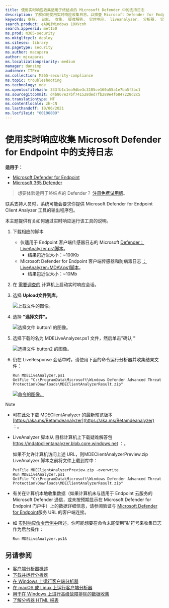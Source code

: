 ```yaml
---
title: 使用实时响应收集适用于终结点的 Microsoft Defender 中的支持日志
description: 了解如何使用实时响应收集日志，以排查 Microsoft Defender for Endpoints 问题
keywords: 支持， 日志， 收集， 疑难解答， 实时响应， liveanalyzer， 分析器， 实时， 响应
search.product: eADQiWindows 10XVcnh
search.appverid: met150
ms.prod: m365-security
ms.mktglfcycl: deploy
ms.sitesec: library
ms.pagetype: security
ms.author: macapara
author: mjcaparas
ms.localizationpriority: medium
manager: dansimp
audience: ITPro
ms.collection: M365-security-compliance
ms.topic: troubleshooting
ms.technology: mde
ms.openlocfilehash: 333fb1c1ea9dbe3c3105ce160a55a1e7ba5f3bc1
ms.sourcegitcommit: d4b867e37bf741528ded7fb289e4f6847228d2c5
ms.translationtype: MT
ms.contentlocale: zh-CN
ms.lasthandoff: 10/06/2021
ms.locfileid: "60196809"
---
```

# <a name="collect-support-logs-in-microsoft-defender-for-endpoint-using-live-response"></a>使用实时响应收集 Microsoft Defender for Endpoint 中的支持日志


**适用于：**
- [Microsoft Defender for Endpoint](https://go.microsoft.com/fwlink/p/?linkid=2154037)
- [Microsoft 365 Defender](https://go.microsoft.com/fwlink/?linkid=2118804)

> 想要体验适用于终结点的 Defender？ [注册免费试用版](https://signup.microsoft.com/create-account/signup?products=7f379fee-c4f9-4278-b0a1-e4c8c2fcdf7e&ru=https://aka.ms/MDEp2OpenTrial?ocid=docs-wdatp-pullalerts-abovefoldlink)。


联系支持人员时，系统可能会要求你提供 Microsoft Defender for Endpoint Client Analyzer 工具的输出程序包。

本主题提供有关如何通过实时响应运行该工具的说明。

1. 下载相应的脚本
   - 仅适用于 Endpoint 客户端传感器日志的 Microsoft [ Defender：LiveAnalyzer.ps1脚本](https://aka.ms/MDELiveAnalyzer)。
      - 结果包近似大小：~100Kb
   - Microsoft Defender for Endpoint 客户端传感器和防病毒日志 [：LiveAnalyzer+MDAV.ps1脚本](https://aka.ms/MDELiveAnalyzerAV)。
       - 结果包近似大小：~10Mb

2. 在 [需要调查的](live-response.md#initiate-a-live-response-session-on-a-device) 计算机上启动实时响应会话。

3. 选择 **Upload文件到库。**

    ![上载文件的图像。](images/upload-file.png)

4. 选择 **"选择文件"。**

    ![选择文件 button1 的图像。](images/choose-file.png)

5. 选择下载的名为 MDELiveAnalyzer.ps1 文件，然后单击"确认 **"**

   ![选择文件 button2 的图像。](images/analyzer-file.png)

6. 仍在 LiveResponse 会话中时，请使用下面的命令运行分析器并收集结果文件：

    ```console
    Run MDELiveAnalyzer.ps1
    GetFile "C:\ProgramData\Microsoft\Windows Defender Advanced Threat Protection\Downloads\MDEClientAnalyzerResult.zip"
    ```

    [![命令的图像。](images/analyzer-commands.png)](images/analyzer-commands.png#lightbox)

> [!NOTE]
>
> - 可在此处下载 MDEClientAnalyzer 的最新预览版本 [https://aka.ms/Betamdeanalyzer](https://aka.ms/Betamdeanalyzer) ：。
>
> - LiveAnalyzer 脚本从 目标计算机上下载疑难解答包 https://mdatpclientanalyzer.blob.core.windows.net ：。
>
>   如果不允许计算机访问上述 URL，则MDEClientAnalyzerPreview.zip LiveAnalyzer 脚本之前将文件上载到库中：
>
>   ```console
>   PutFile MDEClientAnalyzerPreview.zip -overwrite
>   Run MDELiveAnalyzer.ps1
>   GetFile "C:\ProgramData\Microsoft\Windows Defender Advanced Threat Protection\Downloads\MDEClientAnalyzerResult.zip"
>   ```
>
> - 有关在计算机本地收集数据（如果计算机未与适用于 Endpoint 云服务的 Microsoft Defender 通信，或未按预期显示在 Microsoft Defender for Endpoint 门户中）上的数据详细信息，请参阅验证与 [Microsoft Defender for Endpoint](configure-proxy-internet.md#verify-client-connectivity-to-microsoft-defender-for-endpoint-service-urls)服务 URL 的客户端连接。
> 
> - 如 [实时响应命令示例中](live-response-command-examples.md)所述，你可能想要在命令末尾使用"&"符号来收集日志作为后台操作：
>   ```console
>   Run MDELiveAnalyzer.ps1&
>   ```


## <a name="see-also"></a>另请参阅
- [客户端分析器概述](overview-client-analyzer.md)
- [下载并运行分析器](download-client-analyzer.md)
- [在 Windows 上运行客户端分析器](run-analyzer-windows.md)
- [在 macOS 或 Linux 上运行客户端分析器](run-analyzer-macos-linux.md)
- [用于在 Windows 上进行高级故障排除的数据收集](data-collection-analyzer.md)
- [了解分析器 HTML 报表](analyzer-report.md)

